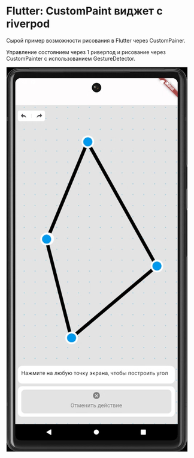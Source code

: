 # Flutter: CustomPaint виджет с riverpod

Сырой пример возможности рисования в Flutter через CustomPainer.

Управление состоянием через 1 риверпод и рисование через CustomPainter с использованием GestureDetector.

![Скриншот](assets/images/screenshot.png)




